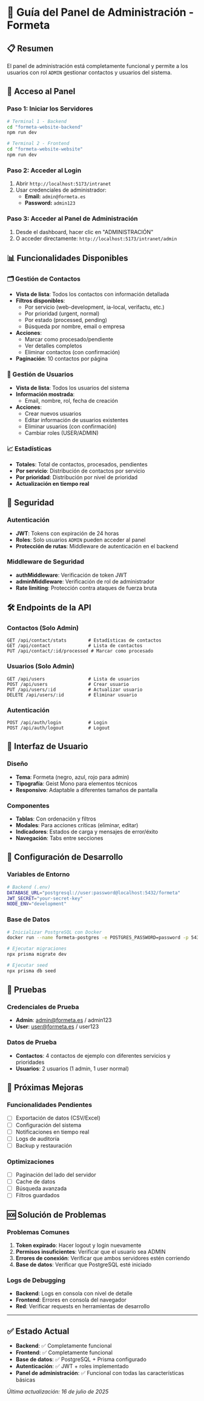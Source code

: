 # 🔧 Guía del Panel de Administración - Formeta

## 📋 Resumen
El panel de administración está completamente funcional y permite a los usuarios con rol `ADMIN` gestionar contactos y usuarios del sistema.

## 🚀 Acceso al Panel

### Paso 1: Iniciar los Servidores
```bash
# Terminal 1 - Backend
cd "formeta-website-backend"
npm run dev

# Terminal 2 - Frontend  
cd "formeta-website-website"
npm run dev
```

### Paso 2: Acceder al Login
1. Abrir `http://localhost:5173/intranet`
2. Usar credenciales de administrador:
   - **Email:** `admin@formeta.es`
   - **Password:** `admin123`

### Paso 3: Acceder al Panel de Administración
1. Desde el dashboard, hacer clic en "ADMINISTRACIÓN"
2. O acceder directamente: `http://localhost:5173/intranet/admin`

## 📊 Funcionalidades Disponibles

### 🗂️ Gestión de Contactos
- **Vista de lista**: Todos los contactos con información detallada
- **Filtros disponibles**:
  - Por servicio (web-development, ia-local, verifactu, etc.)
  - Por prioridad (urgent, normal)
  - Por estado (processed, pending)
  - Búsqueda por nombre, email o empresa
- **Acciones**:
  - Marcar como procesado/pendiente
  - Ver detalles completos
  - Eliminar contactos (con confirmación)
- **Paginación**: 10 contactos por página

### 👥 Gestión de Usuarios
- **Vista de lista**: Todos los usuarios del sistema
- **Información mostrada**:
  - Email, nombre, rol, fecha de creación
- **Acciones**:
  - Crear nuevos usuarios
  - Editar información de usuarios existentes
  - Eliminar usuarios (con confirmación)
  - Cambiar roles (USER/ADMIN)

### 📈 Estadísticas
- **Totales**: Total de contactos, procesados, pendientes
- **Por servicio**: Distribución de contactos por servicio
- **Por prioridad**: Distribución por nivel de prioridad
- **Actualización en tiempo real**

## 🔐 Seguridad

### Autenticación
- **JWT**: Tokens con expiración de 24 horas
- **Roles**: Solo usuarios `ADMIN` pueden acceder al panel
- **Protección de rutas**: Middleware de autenticación en el backend

### Middleware de Seguridad
- **authMiddleware**: Verificación de token JWT
- **adminMiddleware**: Verificación de rol de administrador
- **Rate limiting**: Protección contra ataques de fuerza bruta

## 🛠️ Endpoints de la API

### Contactos (Solo Admin)
```
GET /api/contact/stats        # Estadísticas de contactos
GET /api/contact              # Lista de contactos
PUT /api/contact/:id/processed # Marcar como procesado
```

### Usuarios (Solo Admin)
```
GET /api/users                # Lista de usuarios
POST /api/users               # Crear usuario
PUT /api/users/:id            # Actualizar usuario
DELETE /api/users/:id         # Eliminar usuario
```

### Autenticación
```
POST /api/auth/login          # Login
POST /api/auth/logout         # Logout
```

## 🎨 Interfaz de Usuario

### Diseño
- **Tema**: Formeta (negro, azul, rojo para admin)
- **Tipografía**: Geist Mono para elementos técnicos
- **Responsivo**: Adaptable a diferentes tamaños de pantalla

### Componentes
- **Tablas**: Con ordenación y filtros
- **Modales**: Para acciones críticas (eliminar, editar)
- **Indicadores**: Estados de carga y mensajes de error/éxito
- **Navegación**: Tabs entre secciones

## 🔧 Configuración de Desarrollo

### Variables de Entorno
```bash
# Backend (.env)
DATABASE_URL="postgresql://user:password@localhost:5432/formeta"
JWT_SECRET="your-secret-key"
NODE_ENV="development"
```

### Base de Datos
```bash
# Inicializar PostgreSQL con Docker
docker run --name formeta-postgres -e POSTGRES_PASSWORD=password -p 5432:5432 -d postgres

# Ejecutar migraciones
npx prisma migrate dev

# Ejecutar seed
npx prisma db seed
```

## 🧪 Pruebas

### Credenciales de Prueba
- **Admin**: admin@formeta.es / admin123
- **User**: user@formeta.es / user123

### Datos de Prueba
- **Contactos**: 4 contactos de ejemplo con diferentes servicios y prioridades
- **Usuarios**: 2 usuarios (1 admin, 1 user normal)

## 📝 Próximas Mejoras

### Funcionalidades Pendientes
- [ ] Exportación de datos (CSV/Excel)
- [ ] Configuración del sistema
- [ ] Notificaciones en tiempo real
- [ ] Logs de auditoría
- [ ] Backup y restauración

### Optimizaciones
- [ ] Paginación del lado del servidor
- [ ] Cache de datos
- [ ] Búsqueda avanzada
- [ ] Filtros guardados

## 🆘 Solución de Problemas

### Problemas Comunes
1. **Token expirado**: Hacer logout y login nuevamente
2. **Permisos insuficientes**: Verificar que el usuario sea ADMIN
3. **Errores de conexión**: Verificar que ambos servidores estén corriendo
4. **Base de datos**: Verificar que PostgreSQL esté iniciado

### Logs de Debugging
- **Backend**: Logs en consola con nivel de detalle
- **Frontend**: Errores en consola del navegador
- **Red**: Verificar requests en herramientas de desarrollo

---

## ✅ Estado Actual
- **Backend**: ✅ Completamente funcional
- **Frontend**: ✅ Completamente funcional
- **Base de datos**: ✅ PostgreSQL + Prisma configurado
- **Autenticación**: ✅ JWT + roles implementado
- **Panel de administración**: ✅ Funcional con todas las características básicas

*Última actualización: 16 de julio de 2025*
